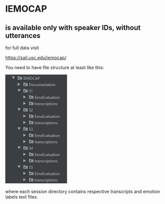 
# IEMOCAP
## is available only with speaker IDs, without utterances

for full data visit

https://sail.usc.edu/iemocap/

You need to have file structure at least like this:

![](IEMOCAP/images/iemocap_structure.png)

where each session directory contains respective transcripts 
and emotion labels text files.
